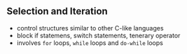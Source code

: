 ## Selection and Iteration
  - control structures similar to other C-like languages
  - block if statemens, switch statements, tenerary operator
  - involves `for` loops, `while` loops and `do-while` loops

